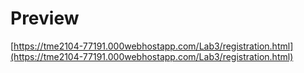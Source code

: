 # Preview
[https://tme2104-77191.000webhostapp.com/Lab3/registration.html](https://tme2104-77191.000webhostapp.com/Lab3/registration.html)
